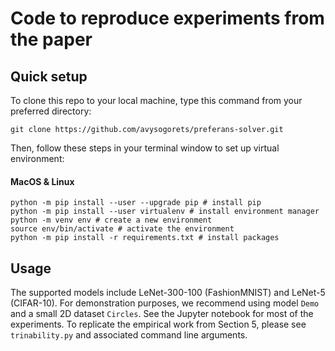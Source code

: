 # Code to reproduce experiments from the paper
## Quick setup
To clone this repo to your local machine, type this command from your preferred directory:
```
git clone https://github.com/avysogorets/preferans-solver.git
```
Then, follow these steps in your terminal window to set up virtual environment:
#### MacOS & Linux
```
python -m pip install --user --upgrade pip # install pip
python -m pip install --user virtualenv # install environment manager
python -m venv env # create a new environment
source env/bin/activate # activate the environment
python -m pip install -r requirements.txt # install packages
```
## Usage
The supported models include LeNet-300-100 (FashionMNIST) and LeNet-5 (CIFAR-10). For demonstration
purposes, we recommend using model ```Demo``` and a small 2D dataset ```Circles```. See the Jupyter notebook for
most of the experiments. To replicate the empirical work from Section 5, please see ```trinability.py``` and
associated command line arguments.
